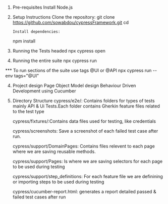 1.  Pre-requisites
    Install Node.js

2.  Setup Instructions
    Clone the repository:
    git clone https://github.com/sowabdou/cypressFramework.git
    cd <project-directory>

        Install dependencies:

    npm install

3.  Running the Tests headed
    npx cypress open

4.  Running the entire suite
    npx cypress run

\*\*\* To run sections of the suite use tags @UI or @API
npx cypress run --env tags="@UI"

4.  Project design
    Page Object Model design
    Behaviour Driven Development using Cucumber

5.  Directory Structure
    cypress/e2e/: Contains folders for types of tests mainly API & Ui Tests.Each folder contains Gherkin feature files related to the test type

    cypress/fixtures/:Contains data files used for testing, like credentials
    
    cypress/screenshots: Save a screenshot of each failed test case after run.
    
    cypress/support/DomainPages: Contains files relevent to each page where we are saving reusable methods.
    
    cypress/support/Pages: Is where we are saving selectors for each page to be used during testing
    
    cypress/support/step_definitions: For each feature file we are definining or importing steps to be used during testing
    
    cypress/cucumber-report.html: generates a report detailed passed & failed test cases after run
